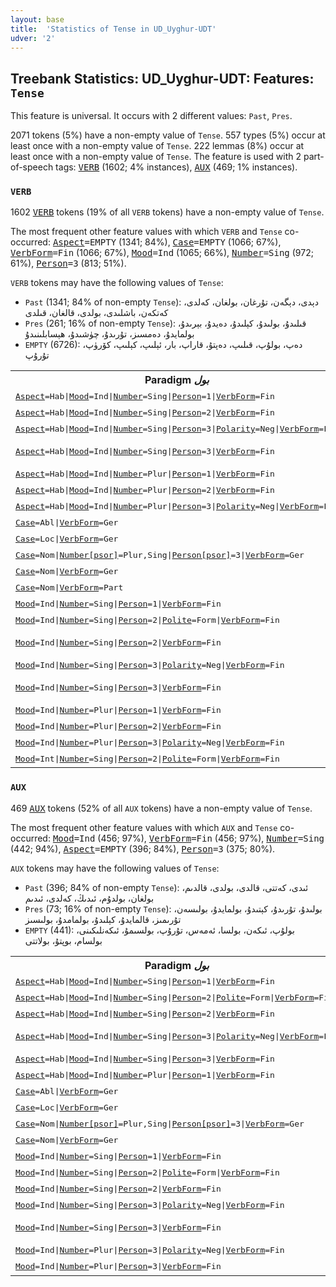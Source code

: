 ```yaml
---
layout: base
title:  'Statistics of Tense in UD_Uyghur-UDT'
udver: '2'
---
```


## Treebank Statistics: UD_Uyghur-UDT: Features: `Tense`

This feature is universal.
It occurs with 2 different values: `Past`, `Pres`.

2071 tokens (5%) have a non-empty value of `Tense`.
557 types (5%) occur at least once with a non-empty value of `Tense`.
222 lemmas (8%) occur at least once with a non-empty value of `Tense`.
The feature is used with 2 part-of-speech tags: <tt><a href="ug_udt-pos-VERB.html">VERB</a></tt> (1602; 4% instances), <tt><a href="ug_udt-pos-AUX.html">AUX</a></tt> (469; 1% instances).

### `VERB`

1602 <tt><a href="ug_udt-pos-VERB.html">VERB</a></tt> tokens (19% of all `VERB` tokens) have a non-empty value of `Tense`.

The most frequent other feature values with which `VERB` and `Tense` co-occurred: <tt><a href="ug_udt-feat-Aspect.html">Aspect</a></tt><tt>=EMPTY</tt> (1341; 84%), <tt><a href="ug_udt-feat-Case.html">Case</a></tt><tt>=EMPTY</tt> (1066; 67%), <tt><a href="ug_udt-feat-VerbForm.html">VerbForm</a></tt><tt>=Fin</tt> (1066; 67%), <tt><a href="ug_udt-feat-Mood.html">Mood</a></tt><tt>=Ind</tt> (1065; 66%), <tt><a href="ug_udt-feat-Number.html">Number</a></tt><tt>=Sing</tt> (972; 61%), <tt><a href="ug_udt-feat-Person.html">Person</a></tt><tt>=3</tt> (813; 51%).

`VERB` tokens may have the following values of `Tense`:

* `Past` (1341; 84% of non-empty `Tense`): دېدى، دېگەن، تۇرغان، بولغان، كەلدى، كەتكەن، باشلىدى، بولدى، قالغان، قىلدى
* `Pres` (261; 16% of non-empty `Tense`): قىلىدۇ، بولىدۇ، كېلىدۇ، دەيدۇ، بېرىدۇ، بولمايدۇ، دەمسىز، تۇرىدۇ، چۈشىدۇ، ھېسابلىنىدۇ
* `EMPTY` (6726): دەپ، بولۇپ، قىلىپ، دەپتۇ، قاراپ، بار، ئېلىپ، كېلىپ، كۆرۈپ، تۇرۇپ

<table>
  <tr><th>Paradigm <i>بول</i></th><th><tt>Pres</tt></th><th><tt>Past</tt></th></tr>
  <tr><td><tt><tt><a href="ug_udt-feat-Aspect.html">Aspect</a></tt><tt>=Hab</tt>|<tt><a href="ug_udt-feat-Mood.html">Mood</a></tt><tt>=Ind</tt>|<tt><a href="ug_udt-feat-Number.html">Number</a></tt><tt>=Sing</tt>|<tt><a href="ug_udt-feat-Person.html">Person</a></tt><tt>=1</tt>|<tt><a href="ug_udt-feat-VerbForm.html">VerbForm</a></tt><tt>=Fin</tt></tt></td><td>بولىمەن</td><td></td></tr>
  <tr><td><tt><tt><a href="ug_udt-feat-Aspect.html">Aspect</a></tt><tt>=Hab</tt>|<tt><a href="ug_udt-feat-Mood.html">Mood</a></tt><tt>=Ind</tt>|<tt><a href="ug_udt-feat-Number.html">Number</a></tt><tt>=Sing</tt>|<tt><a href="ug_udt-feat-Person.html">Person</a></tt><tt>=2</tt>|<tt><a href="ug_udt-feat-VerbForm.html">VerbForm</a></tt><tt>=Fin</tt></tt></td><td>بولىسەن</td><td></td></tr>
  <tr><td><tt><tt><a href="ug_udt-feat-Aspect.html">Aspect</a></tt><tt>=Hab</tt>|<tt><a href="ug_udt-feat-Mood.html">Mood</a></tt><tt>=Ind</tt>|<tt><a href="ug_udt-feat-Number.html">Number</a></tt><tt>=Sing</tt>|<tt><a href="ug_udt-feat-Person.html">Person</a></tt><tt>=3</tt>|<tt><a href="ug_udt-feat-Polarity.html">Polarity</a></tt><tt>=Neg</tt>|<tt><a href="ug_udt-feat-VerbForm.html">VerbForm</a></tt><tt>=Fin</tt></tt></td><td>بولمايدۇ</td><td></td></tr>
  <tr><td><tt><tt><a href="ug_udt-feat-Aspect.html">Aspect</a></tt><tt>=Hab</tt>|<tt><a href="ug_udt-feat-Mood.html">Mood</a></tt><tt>=Ind</tt>|<tt><a href="ug_udt-feat-Number.html">Number</a></tt><tt>=Sing</tt>|<tt><a href="ug_udt-feat-Person.html">Person</a></tt><tt>=3</tt>|<tt><a href="ug_udt-feat-VerbForm.html">VerbForm</a></tt><tt>=Fin</tt></tt></td><td>بولىدۇ, بولامدۇ</td><td></td></tr>
  <tr><td><tt><tt><a href="ug_udt-feat-Aspect.html">Aspect</a></tt><tt>=Hab</tt>|<tt><a href="ug_udt-feat-Mood.html">Mood</a></tt><tt>=Ind</tt>|<tt><a href="ug_udt-feat-Number.html">Number</a></tt><tt>=Plur</tt>|<tt><a href="ug_udt-feat-Person.html">Person</a></tt><tt>=1</tt>|<tt><a href="ug_udt-feat-VerbForm.html">VerbForm</a></tt><tt>=Fin</tt></tt></td><td>بولىمىز</td><td></td></tr>
  <tr><td><tt><tt><a href="ug_udt-feat-Aspect.html">Aspect</a></tt><tt>=Hab</tt>|<tt><a href="ug_udt-feat-Mood.html">Mood</a></tt><tt>=Ind</tt>|<tt><a href="ug_udt-feat-Number.html">Number</a></tt><tt>=Plur</tt>|<tt><a href="ug_udt-feat-Person.html">Person</a></tt><tt>=2</tt>|<tt><a href="ug_udt-feat-VerbForm.html">VerbForm</a></tt><tt>=Fin</tt></tt></td><td>بولىسىلەر</td><td></td></tr>
  <tr><td><tt><tt><a href="ug_udt-feat-Aspect.html">Aspect</a></tt><tt>=Hab</tt>|<tt><a href="ug_udt-feat-Mood.html">Mood</a></tt><tt>=Ind</tt>|<tt><a href="ug_udt-feat-Number.html">Number</a></tt><tt>=Plur</tt>|<tt><a href="ug_udt-feat-Person.html">Person</a></tt><tt>=3</tt>|<tt><a href="ug_udt-feat-Polarity.html">Polarity</a></tt><tt>=Neg</tt>|<tt><a href="ug_udt-feat-VerbForm.html">VerbForm</a></tt><tt>=Fin</tt></tt></td><td>بولمايدۇ</td><td></td></tr>
  <tr><td><tt><tt><a href="ug_udt-feat-Case.html">Case</a></tt><tt>=Abl</tt>|<tt><a href="ug_udt-feat-VerbForm.html">VerbForm</a></tt><tt>=Ger</tt></tt></td><td></td><td>بولغاندىن</td></tr>
  <tr><td><tt><tt><a href="ug_udt-feat-Case.html">Case</a></tt><tt>=Loc</tt>|<tt><a href="ug_udt-feat-VerbForm.html">VerbForm</a></tt><tt>=Ger</tt></tt></td><td></td><td>بولغاندا</td></tr>
  <tr><td><tt><tt><a href="ug_udt-feat-Case.html">Case</a></tt><tt>=Nom</tt>|<tt><a href="ug_udt-feat-Number-psor.html">Number[psor]</a></tt><tt>=Plur,Sing</tt>|<tt><a href="ug_udt-feat-Person-psor.html">Person[psor]</a></tt><tt>=3</tt>|<tt><a href="ug_udt-feat-VerbForm.html">VerbForm</a></tt><tt>=Ger</tt></tt></td><td></td><td>بولغىنى</td></tr>
  <tr><td><tt><tt><a href="ug_udt-feat-Case.html">Case</a></tt><tt>=Nom</tt>|<tt><a href="ug_udt-feat-VerbForm.html">VerbForm</a></tt><tt>=Ger</tt></tt></td><td></td><td>بولغان</td></tr>
  <tr><td><tt><tt><a href="ug_udt-feat-Case.html">Case</a></tt><tt>=Nom</tt>|<tt><a href="ug_udt-feat-VerbForm.html">VerbForm</a></tt><tt>=Part</tt></tt></td><td></td><td>بولغان</td></tr>
  <tr><td><tt><tt><a href="ug_udt-feat-Mood.html">Mood</a></tt><tt>=Ind</tt>|<tt><a href="ug_udt-feat-Number.html">Number</a></tt><tt>=Sing</tt>|<tt><a href="ug_udt-feat-Person.html">Person</a></tt><tt>=1</tt>|<tt><a href="ug_udt-feat-VerbForm.html">VerbForm</a></tt><tt>=Fin</tt></tt></td><td></td><td>بولدۇم</td></tr>
  <tr><td><tt><tt><a href="ug_udt-feat-Mood.html">Mood</a></tt><tt>=Ind</tt>|<tt><a href="ug_udt-feat-Number.html">Number</a></tt><tt>=Sing</tt>|<tt><a href="ug_udt-feat-Person.html">Person</a></tt><tt>=2</tt>|<tt><a href="ug_udt-feat-Polite.html">Polite</a></tt><tt>=Form</tt>|<tt><a href="ug_udt-feat-VerbForm.html">VerbForm</a></tt><tt>=Fin</tt></tt></td><td></td><td>بولدىڭىز</td></tr>
  <tr><td><tt><tt><a href="ug_udt-feat-Mood.html">Mood</a></tt><tt>=Ind</tt>|<tt><a href="ug_udt-feat-Number.html">Number</a></tt><tt>=Sing</tt>|<tt><a href="ug_udt-feat-Person.html">Person</a></tt><tt>=2</tt>|<tt><a href="ug_udt-feat-VerbForm.html">VerbForm</a></tt><tt>=Fin</tt></tt></td><td></td><td>بولدۇڭ, بولغانسەن</td></tr>
  <tr><td><tt><tt><a href="ug_udt-feat-Mood.html">Mood</a></tt><tt>=Ind</tt>|<tt><a href="ug_udt-feat-Number.html">Number</a></tt><tt>=Sing</tt>|<tt><a href="ug_udt-feat-Person.html">Person</a></tt><tt>=3</tt>|<tt><a href="ug_udt-feat-Polarity.html">Polarity</a></tt><tt>=Neg</tt>|<tt><a href="ug_udt-feat-VerbForm.html">VerbForm</a></tt><tt>=Fin</tt></tt></td><td></td><td>بولمىغان</td></tr>
  <tr><td><tt><tt><a href="ug_udt-feat-Mood.html">Mood</a></tt><tt>=Ind</tt>|<tt><a href="ug_udt-feat-Number.html">Number</a></tt><tt>=Sing</tt>|<tt><a href="ug_udt-feat-Person.html">Person</a></tt><tt>=3</tt>|<tt><a href="ug_udt-feat-VerbForm.html">VerbForm</a></tt><tt>=Fin</tt></tt></td><td></td><td>بولدى, بولغان</td></tr>
  <tr><td><tt><tt><a href="ug_udt-feat-Mood.html">Mood</a></tt><tt>=Ind</tt>|<tt><a href="ug_udt-feat-Number.html">Number</a></tt><tt>=Plur</tt>|<tt><a href="ug_udt-feat-Person.html">Person</a></tt><tt>=1</tt>|<tt><a href="ug_udt-feat-VerbForm.html">VerbForm</a></tt><tt>=Fin</tt></tt></td><td></td><td>بولدۇق</td></tr>
  <tr><td><tt><tt><a href="ug_udt-feat-Mood.html">Mood</a></tt><tt>=Ind</tt>|<tt><a href="ug_udt-feat-Number.html">Number</a></tt><tt>=Plur</tt>|<tt><a href="ug_udt-feat-Person.html">Person</a></tt><tt>=2</tt>|<tt><a href="ug_udt-feat-VerbForm.html">VerbForm</a></tt><tt>=Fin</tt></tt></td><td></td><td>بولدۇڭلار</td></tr>
  <tr><td><tt><tt><a href="ug_udt-feat-Mood.html">Mood</a></tt><tt>=Ind</tt>|<tt><a href="ug_udt-feat-Number.html">Number</a></tt><tt>=Plur</tt>|<tt><a href="ug_udt-feat-Person.html">Person</a></tt><tt>=3</tt>|<tt><a href="ug_udt-feat-Polarity.html">Polarity</a></tt><tt>=Neg</tt>|<tt><a href="ug_udt-feat-VerbForm.html">VerbForm</a></tt><tt>=Fin</tt></tt></td><td></td><td>بولمىغان</td></tr>
  <tr><td><tt><tt><a href="ug_udt-feat-Mood.html">Mood</a></tt><tt>=Int</tt>|<tt><a href="ug_udt-feat-Number.html">Number</a></tt><tt>=Sing</tt>|<tt><a href="ug_udt-feat-Person.html">Person</a></tt><tt>=2</tt>|<tt><a href="ug_udt-feat-Polite.html">Polite</a></tt><tt>=Form</tt>|<tt><a href="ug_udt-feat-VerbForm.html">VerbForm</a></tt><tt>=Fin</tt></tt></td><td></td><td>بولدىڭىزمۇ</td></tr>
</table>

### `AUX`

469 <tt><a href="ug_udt-pos-AUX.html">AUX</a></tt> tokens (52% of all `AUX` tokens) have a non-empty value of `Tense`.

The most frequent other feature values with which `AUX` and `Tense` co-occurred: <tt><a href="ug_udt-feat-Mood.html">Mood</a></tt><tt>=Ind</tt> (456; 97%), <tt><a href="ug_udt-feat-VerbForm.html">VerbForm</a></tt><tt>=Fin</tt> (456; 97%), <tt><a href="ug_udt-feat-Number.html">Number</a></tt><tt>=Sing</tt> (442; 94%), <tt><a href="ug_udt-feat-Aspect.html">Aspect</a></tt><tt>=EMPTY</tt> (396; 84%), <tt><a href="ug_udt-feat-Person.html">Person</a></tt><tt>=3</tt> (375; 80%).

`AUX` tokens may have the following values of `Tense`:

* `Past` (396; 84% of non-empty `Tense`): ئىدى، كەتتى، قالدى، بولدى، قالدىم، بولغان، بولدۇم، ئىدىڭ، كەلدى، ئىدىم
* `Pres` (73; 16% of non-empty `Tense`): بولىدۇ، تۇرىدۇ، كېتىدۇ، بولمايدۇ، بولىسەن، تۇرىمىز، قالمايدۇ، كېلىدۇ، بولمامدۇ، بولىسىز
* `EMPTY` (441): بولۇپ، ئىكەن، بولسا، ئەمەس، تۇرۇپ، بولسىمۇ، ئىكەنلىكىنى، بولسام، بوپتۇ، بولاتتى

<table>
  <tr><th>Paradigm <i>بول</i></th><th><tt>Pres</tt></th><th><tt>Past</tt></th></tr>
  <tr><td><tt><tt><a href="ug_udt-feat-Aspect.html">Aspect</a></tt><tt>=Hab</tt>|<tt><a href="ug_udt-feat-Mood.html">Mood</a></tt><tt>=Ind</tt>|<tt><a href="ug_udt-feat-Number.html">Number</a></tt><tt>=Sing</tt>|<tt><a href="ug_udt-feat-Person.html">Person</a></tt><tt>=1</tt>|<tt><a href="ug_udt-feat-VerbForm.html">VerbForm</a></tt><tt>=Fin</tt></tt></td><td>بولىمەن</td><td></td></tr>
  <tr><td><tt><tt><a href="ug_udt-feat-Aspect.html">Aspect</a></tt><tt>=Hab</tt>|<tt><a href="ug_udt-feat-Mood.html">Mood</a></tt><tt>=Ind</tt>|<tt><a href="ug_udt-feat-Number.html">Number</a></tt><tt>=Sing</tt>|<tt><a href="ug_udt-feat-Person.html">Person</a></tt><tt>=2</tt>|<tt><a href="ug_udt-feat-Polite.html">Polite</a></tt><tt>=Form</tt>|<tt><a href="ug_udt-feat-VerbForm.html">VerbForm</a></tt><tt>=Fin</tt></tt></td><td>بولىسىز</td><td></td></tr>
  <tr><td><tt><tt><a href="ug_udt-feat-Aspect.html">Aspect</a></tt><tt>=Hab</tt>|<tt><a href="ug_udt-feat-Mood.html">Mood</a></tt><tt>=Ind</tt>|<tt><a href="ug_udt-feat-Number.html">Number</a></tt><tt>=Sing</tt>|<tt><a href="ug_udt-feat-Person.html">Person</a></tt><tt>=2</tt>|<tt><a href="ug_udt-feat-VerbForm.html">VerbForm</a></tt><tt>=Fin</tt></tt></td><td>بولىسەن</td><td></td></tr>
  <tr><td><tt><tt><a href="ug_udt-feat-Aspect.html">Aspect</a></tt><tt>=Hab</tt>|<tt><a href="ug_udt-feat-Mood.html">Mood</a></tt><tt>=Ind</tt>|<tt><a href="ug_udt-feat-Number.html">Number</a></tt><tt>=Sing</tt>|<tt><a href="ug_udt-feat-Person.html">Person</a></tt><tt>=3</tt>|<tt><a href="ug_udt-feat-Polarity.html">Polarity</a></tt><tt>=Neg</tt>|<tt><a href="ug_udt-feat-VerbForm.html">VerbForm</a></tt><tt>=Fin</tt></tt></td><td>بولمايدۇ, بولمامدۇ</td><td></td></tr>
  <tr><td><tt><tt><a href="ug_udt-feat-Aspect.html">Aspect</a></tt><tt>=Hab</tt>|<tt><a href="ug_udt-feat-Mood.html">Mood</a></tt><tt>=Ind</tt>|<tt><a href="ug_udt-feat-Number.html">Number</a></tt><tt>=Sing</tt>|<tt><a href="ug_udt-feat-Person.html">Person</a></tt><tt>=3</tt>|<tt><a href="ug_udt-feat-VerbForm.html">VerbForm</a></tt><tt>=Fin</tt></tt></td><td>بولىدۇ</td><td></td></tr>
  <tr><td><tt><tt><a href="ug_udt-feat-Aspect.html">Aspect</a></tt><tt>=Hab</tt>|<tt><a href="ug_udt-feat-Mood.html">Mood</a></tt><tt>=Ind</tt>|<tt><a href="ug_udt-feat-Number.html">Number</a></tt><tt>=Plur</tt>|<tt><a href="ug_udt-feat-Person.html">Person</a></tt><tt>=1</tt>|<tt><a href="ug_udt-feat-VerbForm.html">VerbForm</a></tt><tt>=Fin</tt></tt></td><td>بولىمىز</td><td></td></tr>
  <tr><td><tt><tt><a href="ug_udt-feat-Case.html">Case</a></tt><tt>=Abl</tt>|<tt><a href="ug_udt-feat-VerbForm.html">VerbForm</a></tt><tt>=Ger</tt></tt></td><td></td><td>بولغاندىن</td></tr>
  <tr><td><tt><tt><a href="ug_udt-feat-Case.html">Case</a></tt><tt>=Loc</tt>|<tt><a href="ug_udt-feat-VerbForm.html">VerbForm</a></tt><tt>=Ger</tt></tt></td><td></td><td>بولغاندا</td></tr>
  <tr><td><tt><tt><a href="ug_udt-feat-Case.html">Case</a></tt><tt>=Nom</tt>|<tt><a href="ug_udt-feat-Number-psor.html">Number[psor]</a></tt><tt>=Plur,Sing</tt>|<tt><a href="ug_udt-feat-Person-psor.html">Person[psor]</a></tt><tt>=3</tt>|<tt><a href="ug_udt-feat-VerbForm.html">VerbForm</a></tt><tt>=Ger</tt></tt></td><td></td><td>بولغىنى</td></tr>
  <tr><td><tt><tt><a href="ug_udt-feat-Case.html">Case</a></tt><tt>=Nom</tt>|<tt><a href="ug_udt-feat-VerbForm.html">VerbForm</a></tt><tt>=Ger</tt></tt></td><td></td><td>بولغان</td></tr>
  <tr><td><tt><tt><a href="ug_udt-feat-Mood.html">Mood</a></tt><tt>=Ind</tt>|<tt><a href="ug_udt-feat-Number.html">Number</a></tt><tt>=Sing</tt>|<tt><a href="ug_udt-feat-Person.html">Person</a></tt><tt>=1</tt>|<tt><a href="ug_udt-feat-VerbForm.html">VerbForm</a></tt><tt>=Fin</tt></tt></td><td></td><td>بولدۇم</td></tr>
  <tr><td><tt><tt><a href="ug_udt-feat-Mood.html">Mood</a></tt><tt>=Ind</tt>|<tt><a href="ug_udt-feat-Number.html">Number</a></tt><tt>=Sing</tt>|<tt><a href="ug_udt-feat-Person.html">Person</a></tt><tt>=2</tt>|<tt><a href="ug_udt-feat-Polite.html">Polite</a></tt><tt>=Form</tt>|<tt><a href="ug_udt-feat-VerbForm.html">VerbForm</a></tt><tt>=Fin</tt></tt></td><td></td><td>بولدىڭىز</td></tr>
  <tr><td><tt><tt><a href="ug_udt-feat-Mood.html">Mood</a></tt><tt>=Ind</tt>|<tt><a href="ug_udt-feat-Number.html">Number</a></tt><tt>=Sing</tt>|<tt><a href="ug_udt-feat-Person.html">Person</a></tt><tt>=2</tt>|<tt><a href="ug_udt-feat-VerbForm.html">VerbForm</a></tt><tt>=Fin</tt></tt></td><td></td><td>بولدۇڭ</td></tr>
  <tr><td><tt><tt><a href="ug_udt-feat-Mood.html">Mood</a></tt><tt>=Ind</tt>|<tt><a href="ug_udt-feat-Number.html">Number</a></tt><tt>=Sing</tt>|<tt><a href="ug_udt-feat-Person.html">Person</a></tt><tt>=3</tt>|<tt><a href="ug_udt-feat-Polarity.html">Polarity</a></tt><tt>=Neg</tt>|<tt><a href="ug_udt-feat-VerbForm.html">VerbForm</a></tt><tt>=Fin</tt></tt></td><td></td><td>بولمىغان</td></tr>
  <tr><td><tt><tt><a href="ug_udt-feat-Mood.html">Mood</a></tt><tt>=Ind</tt>|<tt><a href="ug_udt-feat-Number.html">Number</a></tt><tt>=Sing</tt>|<tt><a href="ug_udt-feat-Person.html">Person</a></tt><tt>=3</tt>|<tt><a href="ug_udt-feat-VerbForm.html">VerbForm</a></tt><tt>=Fin</tt></tt></td><td></td><td>بولدى, بولغان</td></tr>
  <tr><td><tt><tt><a href="ug_udt-feat-Mood.html">Mood</a></tt><tt>=Ind</tt>|<tt><a href="ug_udt-feat-Number.html">Number</a></tt><tt>=Plur</tt>|<tt><a href="ug_udt-feat-Person.html">Person</a></tt><tt>=3</tt>|<tt><a href="ug_udt-feat-Polarity.html">Polarity</a></tt><tt>=Neg</tt>|<tt><a href="ug_udt-feat-VerbForm.html">VerbForm</a></tt><tt>=Fin</tt></tt></td><td></td><td>بولمىغان</td></tr>
  <tr><td><tt><tt><a href="ug_udt-feat-Mood.html">Mood</a></tt><tt>=Ind</tt>|<tt><a href="ug_udt-feat-Number.html">Number</a></tt><tt>=Plur</tt>|<tt><a href="ug_udt-feat-Person.html">Person</a></tt><tt>=3</tt>|<tt><a href="ug_udt-feat-VerbForm.html">VerbForm</a></tt><tt>=Fin</tt></tt></td><td></td><td>بولدى</td></tr>
</table>

